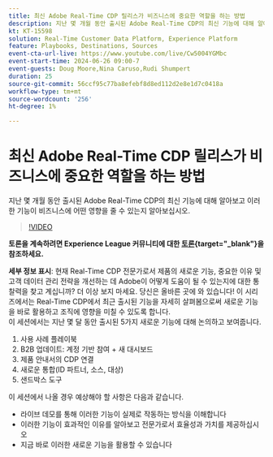 ```yaml
---
title: 최신 Adobe Real-Time CDP 릴리스가 비즈니스에 중요한 역할을 하는 방법
description: 지난 몇 개월 동안 출시된 Adobe Real-Time CDP의 최신 기능에 대해 알아보고 이러한 기능이 비즈니스에 어떤 영향을 줄 수 있는지 알아보십시오.
kt: KT-15598
solution: Real-Time Customer Data Platform, Experience Platform
feature: Playbooks, Destinations, Sources
event-cta-url-live: https://www.youtube.com/live/Cw5004YGMbc
event-start-time: 2024-06-26 09:00-7
event-guests: Doug Moore,Nina Caruso,Rudi Shumpert
duration: 25
source-git-commit: 56ccf95c77ba8efebf8d8ed112d2e8e1d7c0418a
workflow-type: tm+mt
source-wordcount: '256'
ht-degree: 1%

---
```


# 최신 Adobe Real-Time CDP 릴리스가 비즈니스에 중요한 역할을 하는 방법

지난 몇 개월 동안 출시된 Adobe Real-Time CDP의 최신 기능에 대해 알아보고 이러한 기능이 비즈니스에 어떤 영향을 줄 수 있는지 알아보십시오.

>[!VIDEO](https://video.tv.adobe.com/v/3430515/?quality=12&learn=on)

**토론을 계속하려면 Experience League 커뮤니티에 대한 [토론](https://experienceleaguecommunities.adobe.com/t5/real-time-customer-data-platform/experience-league-live-post-session-discussion-how-the-latest/m-p/685150#M67){target="_blank"}을 참조하세요.**

**세부 정보 표시**: 현재 Real-Time CDP 전문가로서 제품의 새로운 기능, 중요한 이유 및 고객 데이터 관리 전략을 개선하는 데 Adobe이 어떻게 도움이 될 수 있는지에 대한 통찰력을 찾고 계십니까? 더 이상 보지 마세요. 당신은 올바른 곳에 와 있습니다! 이 시리즈에서는 Real-Time CDP에서 최근 출시된 기능을 자세히 살펴봄으로써 새로운 기능을 바로 활용하고 조직에 영향을 미칠 수 있도록 합니다.\
이 세션에서는 지난 몇 달 동안 출시된 5가지 새로운 기능에 대해 논의하고 보여줍니다.

1. 사용 사례 플레이북
1. B2B 업데이트: 계정 기반 참여 + 새 대시보드
1. 제품 안내서의 CDP 연결
1. 새로운 통합(ID 파트너, 소스, 대상)
1. 샌드박스 도구

이 세션에서 나올 경우 예상해야 할 사항은 다음과 같습니다.

* 라이브 데모를 통해 이러한 기능이 실제로 작동하는 방식을 이해합니다
* 이러한 기능이 효과적인 이유를 알아보고 전문가로서 효율성과 가치를 제공하십시오
* 지금 바로 이러한 새로운 기능을 활용할 수 있습니다